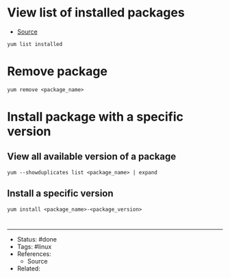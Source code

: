 # View list of installed packages
- [Source](https://linuxhint.com/uninstall_yum_package/)

```shell
yum list installed
```

# Remove package
```shell
yum remove <package_name>
```

# Install package with a specific version

## View all available version of a package
```shell
yum --showduplicates list <package_name> | expand
```

## Install a specific version
```shell
yum install <package_name>-<package_version>
```

#
---
- Status: #done
- Tags: #linux 
- References:
	- Source
- Related:
